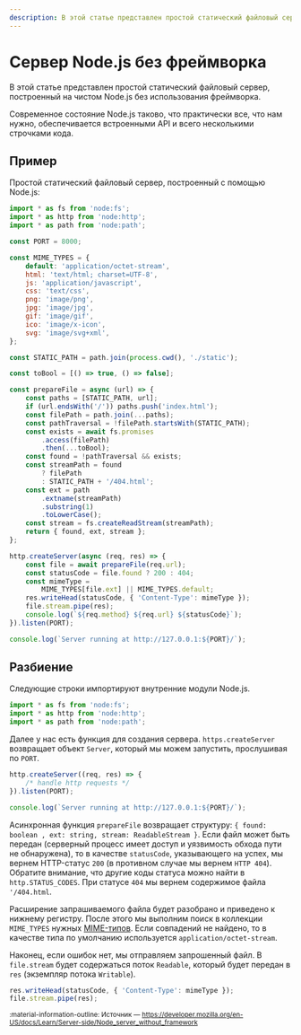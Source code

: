 ```yaml
---
description: В этой статье представлен простой статический файловый сервер, построенный на чистом Node.js без использования фреймворка
---
```


# Сервер Node.js без фреймворка

В этой статье представлен простой статический файловый сервер, построенный на чистом Node.js без использования фреймворка.

Современное состояние Node.js таково, что практически все, что нам нужно, обеспечивается встроенными API и всего несколькими строчками кода.

## Пример

Простой статический файловый сервер, построенный с помощью Node.js:

```js
import * as fs from 'node:fs';
import * as http from 'node:http';
import * as path from 'node:path';

const PORT = 8000;

const MIME_TYPES = {
    default: 'application/octet-stream',
    html: 'text/html; charset=UTF-8',
    js: 'application/javascript',
    css: 'text/css',
    png: 'image/png',
    jpg: 'image/jpg',
    gif: 'image/gif',
    ico: 'image/x-icon',
    svg: 'image/svg+xml',
};

const STATIC_PATH = path.join(process.cwd(), './static');

const toBool = [() => true, () => false];

const prepareFile = async (url) => {
    const paths = [STATIC_PATH, url];
    if (url.endsWith('/')) paths.push('index.html');
    const filePath = path.join(...paths);
    const pathTraversal = !filePath.startsWith(STATIC_PATH);
    const exists = await fs.promises
        .access(filePath)
        .then(...toBool);
    const found = !pathTraversal && exists;
    const streamPath = found
        ? filePath
        : STATIC_PATH + '/404.html';
    const ext = path
        .extname(streamPath)
        .substring(1)
        .toLowerCase();
    const stream = fs.createReadStream(streamPath);
    return { found, ext, stream };
};

http.createServer(async (req, res) => {
    const file = await prepareFile(req.url);
    const statusCode = file.found ? 200 : 404;
    const mimeType =
        MIME_TYPES[file.ext] || MIME_TYPES.default;
    res.writeHead(statusCode, { 'Content-Type': mimeType });
    file.stream.pipe(res);
    console.log(`${req.method} ${req.url} ${statusCode}`);
}).listen(PORT);

console.log(`Server running at http://127.0.0.1:${PORT}/`);
```

## Разбиение

Следующие строки импортируют внутренние модули Node.js.

```js
import * as fs from 'node:fs';
import * as http from 'node:http';
import * as path from 'node:path';
```

Далее у нас есть функция для создания сервера. `https.createServer` возвращает объект `Server`, который мы можем запустить, прослушивая по `PORT`.

```js
http.createServer((req, res) => {
    /* handle http requests */
}).listen(PORT);

console.log(`Server running at http://127.0.0.1:${PORT}/`);
```

Асинхронная функция `prepareFile` возвращает структуру: `{ found: boolean , ext: string, stream: ReadableStream }`. Если файл может быть передан (серверный процесс имеет доступ и уязвимость обхода пути не обнаружена), то в качестве `statusCode`, указывающего на успех, мы вернем HTTP-статус `200` (в противном случае мы вернем `HTTP 404`). Обратите внимание, что другие коды статуса можно найти в `http.STATUS_CODES`. При статусе `404` мы вернем содержимое файла `'/404.html`.

Расширение запрашиваемого файла будет разобрано и приведено к нижнему регистру. После этого мы выполним поиск в коллекции `MIME_TYPES` нужных [MIME-типов](https://hcdev.ru/html/list-mime-types/). Если совпадений не найдено, то в качестве типа по умолчанию используется `application/octet-stream`.

Наконец, если ошибок нет, мы отправляем запрошенный файл. В `file.stream` будет содержаться поток `Readable`, который будет передан в `res` (экземпляр потока `Writable`).

```js
res.writeHead(statusCode, { 'Content-Type': mimeType });
file.stream.pipe(res);
```

<small>:material-information-outline: Источник &mdash; <https://developer.mozilla.org/en-US/docs/Learn/Server-side/Node_server_without_framework></small>
